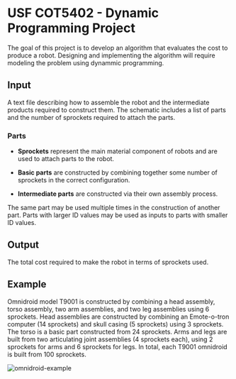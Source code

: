# USF COT5402 - Dynamic Programming Project

The goal of this project is to develop an algorithm that evaluates the cost to produce a robot. Designing and implementing the algorithm will require modeling the problem using dynammic programming.

## Input

A text file describing how to assemble the robot and the intermediate products required to construct them. The schematic includes a list of parts and the number of sprockets required to attach the parts.

### Parts

 * **Sprockets** represent the main material component of robots and are used to attach parts to the robot.

 * **Basic parts** are constructed by combining together some number of sprockets in the correct configuration.

 * **Intermediate parts** are constructed via their own assembly process.

 The same part may be used multiple times in the construction of another part. Parts with larger ID values may be used as inputs to parts with smaller ID values.

## Output

The total cost required to make the robot in terms of sprockets used.

## Example

Omnidroid model T9001 is constructed by combining a head assembly, torso assembly, two arm assemblies, and two leg assemblies using 6 sprockets. Head assemblies are constructed by combining an Emote-o-tron computer (14 sprockets) and skull casing (5 sprockets) using 3 sprockets. The torso is a basic part constructed from 24 sprockets. Arms and legs are built from two articulating joint assemblies (4 sprockets each), using 2 sprockets for arms and 6 sprockets for legs. In total, each T9001 omnidroid is built from 100 sprockets.

![omnidroid-example](https://github.com/user-attachments/assets/8166707a-96f6-415c-897c-9fc5947f3406)

